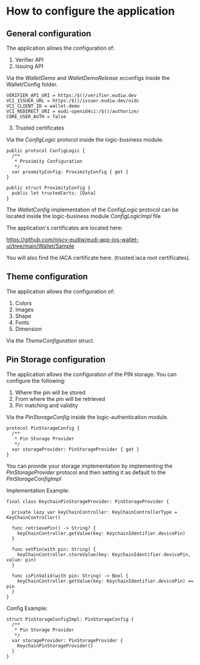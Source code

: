 # How to configure the application

## General configuration

The application allows the configuration of:

1. Verifier API
2. Issuing API

Via the *WalletDemo* and *WalletDemoRelease* xcconfigs inside the Wallet/Config folder.

```
VERIFIER_API_URI = https:/$()/verifier.eudiw.dev
VCI_ISSUER_URL = https:/$()/issuer.eudiw.dev/oidc
VCI_CLIENT_ID = wallet-demo
VCI_REDIRECT_URI = eudi-openid4ci:/$()/authorize/
CORE_USER_AUTH = false
```

3. Trusted certificates

Via the *ConfigLogic* protocol inside the logic-business module.

```
public protocol ConfigLogic {
  /**
   * Proximity Configuration
   */
  var proxmityConfig: ProximityConfig { get }
}
```

```
public struct ProximityConfig {
  public let trustedCerts: [Data]
}
```

The *WalletConfig* implementation of the ConfigLogic protocol can be located inside the logic-business module *ConfigLogicImpl* file

The application's certificates are located here:

https://github.com/niscy-eudiw/eudi-app-ios-wallet-ui/tree/main/Wallet/Sample

You will also find the IACA certificate here. (trusted iaca root certificates).

## Theme configuration

The application allows the configuration of:

1. Colors
2. Images
3. Shape
4. Fonts
5. Dimension

Via the *ThemeConfiguration* struct.

## Pin Storage configuration

The application allows the configuration of the PIN storage. You can configure the following:

1. Where the pin will be stored
2. From where the pin will be retrieved
3. Pin matching and validity

Via the *PinStorageConfig* inside the logic-authentication module.

```
protocol PinStorageConfig {
  /**
   * Pin Storage Provider
   */
  var storageProvider: PinStorageProvider { get }
}
```

You can provide your storage implementation by implementing the *PinStorageProvider* protocol and then setting it as default to the *PinStorageConfigImpl*

Implementation Example:
```
final class KeychainPinStorageProvider: PinStorageProvider {

  private lazy var keyChainController: KeyChainControllerType = KeyChainController()

  func retrievePin() -> String? {
    keyChainController.getValue(key: KeychainIdentifier.devicePin)
  }

  func setPin(with pin: String) {
    keyChainController.storeValue(key: KeychainIdentifier.devicePin, value: pin)
  }

  func isPinValid(with pin: String) -> Bool {
    keyChainController.getValue(key: KeychainIdentifier.devicePin) == pin
  }
}
```

Config Example:
```
struct PinStorageConfigImpl: PinStorageConfig {
  /**
   * Pin Storage Provider
   */
  var storageProvider: PinStorageProvider {
    KeychainPinStorageProvider()
  }
}
```
